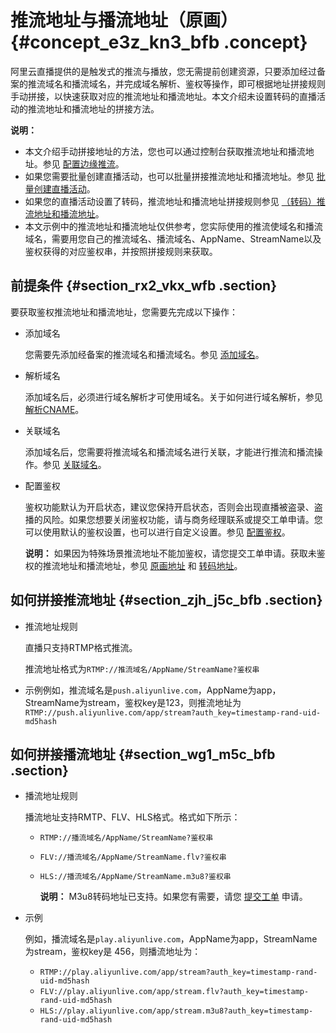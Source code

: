 # 推流地址与播流地址（原画） {#concept_e3z_kn3_bfb .concept}

阿里云直播提供的是触发式的推流与播放，您无需提前创建资源，只要添加经过备案的推流域名和播流域名，并完成域名解析、鉴权等操作，即可根据地址拼接规则手动拼接，以快速获取对应的推流地址和播流地址。本文介绍未设置转码的直播活动的推流地址和播流地址的拼接方法。

**说明：** 

-   本文介绍手动拼接地址的方法，您也可以通过控制台获取推流地址和播流地址。参见 [配置边缘推流](cn.zh-CN/用户指南/推播流配置/配置边缘推流.md#)。
-   如果您需要批量创建直播活动，也可以批量拼接推流地址和播流地址。参见 [批量创建直播活动](cn.zh-CN/用户指南/推播流配置/批量创建直播活动.md#)。
-   如果您的直播活动设置了转码，推流地址和播流地址拼接规则参见 [（转码）推流地址和播流地址](cn.zh-CN/用户指南/推播流配置/推流地址和播流地址/推流地址与播流地址（原画）.md#)。
-   本文示例中的推流地址和播流地址仅供参考，您实际使用的推流使域名和播流域名，需要用您自己的推流域名、播流域名、AppName、StreamName以及鉴权获得的对应鉴权串，并按照拼接规则来获取。

## 前提条件 {#section_rx2_vkx_wfb .section}

要获取鉴权推流地址和播流地址，您需要先完成以下操作：

-   添加域名

    您需要先添加经备案的推流域名和播流域名。参见 [添加域名](cn.zh-CN/用户指南/域名管理/管理域名/添加域名.md#)。

-   解析域名

    添加域名后，必须进行域名解析才可使用域名。关于如何进行域名解析，参见 [解析CNAME](cn.zh-CN/用户指南/域名管理/解析CNAME.md#)。

-   关联域名

    添加域名后，您需要将推流域名和播流域名进行关联，才能进行推流和播流操作。参见 [关联域名](cn.zh-CN/用户指南/域名管理/管理域名/关联域名.md#)。

-   配置鉴权

    鉴权功能默认为开启状态，建议您保持开启状态，否则会出现直播被盗录、盗播的风险。如果您想要关闭鉴权功能，请与商务经理联系或提交工单申请。您可以使用默认的鉴权设置，也可以进行自定义设置。参见 [配置鉴权](cn.zh-CN/用户指南/域名管理/访问控制/配置鉴权.md#)。

    **说明：** 如果因为特殊场景推流地址不能加鉴权，请您提交工单申请。获取未鉴权的推流地址和播流地址，参见 [原画地址](cn.zh-CN/用户指南/推播流配置/推流地址和播流地址（未鉴权）/推流地址和播流地址（原画）.md#) 和 [转码地址](cn.zh-CN/用户指南/推播流配置/推流地址和播流地址（未鉴权）/推流地址和播流地址（转码）.md#)。


## 如何拼接推流地址 {#section_zjh_j5c_bfb .section}

-   推流地址规则

    直播只支持RTMP格式推流。

    推流地址格式为`RTMP://推流域名/AppName/StreamName?鉴权串`

-   示例例如，推流域名是`push.aliyunlive.com`，AppName为app，StreamName为stream，鉴权key是123，则推流地址为`RTMP://push.aliyunlive.com/app/stream?auth_key=timestamp-rand-uid-md5hash`

## 如何拼接播流地址 {#section_wg1_m5c_bfb .section}

-   播流地址规则

    播流地址支持RMTP、FLV、HLS格式。格式如下所示：

    -   `RTMP://播流域名/AppName/StreamName?鉴权串`
    -   `FLV://播流域名/AppName/StreamName.flv?鉴权串`
    -   `HLS://播流域名/AppName/StreamName.m3u8?鉴权串`

        **说明：** M3u8转码地址已支持。如果您有需要，请您 [提交工单](https://workorder.console.aliyun.com/console.htm#/ticket/add?productCode=live&commonQuestionId=562) 申请。

-   示例

    例如，播流域名是`play.aliyunlive.com`，AppName为app，StreamName为stream，鉴权key是 456，则播流地址为：

    -   `RTMP://play.aliyunlive.com/app/stream?auth_key=timestamp-rand-uid-md5hash`
    -   `FLV://play.aliyunlive.com/app/stream.flv?auth_key=timestamp-rand-uid-md5hash`
    -   `HLS://play.aliyunlive.com/app/stream.m3u8?auth_key=timestamp-rand-uid-md5hash`

